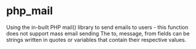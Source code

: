 # php_mail
Using the in-built PHP mail() library to send emails to users - this function does not support mass email sending
The to, message, from fields can be strings written in quotes or variables that contain their respective values. 
